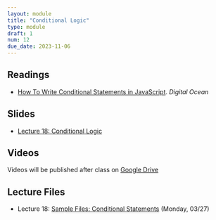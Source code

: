 ```yaml
---
layout: module
title: "Conditional Logic"
type: module
draft: 1
num: 12
due_date: 2023-11-06
---
```


## Readings
* <a href="https://www.digitalocean.com/community/tutorials/how-to-write-conditional-statements-in-javascript" target="_blank">How To Write Conditional Statements in JavaScript</a>. <em>Digital Ocean</em>  

## Slides
* <a href="https://docs.google.com/presentation/d/1nkiv-uIhNlszbtgaoxRXeaLFi9rt2DDrhroM4Rl9tIk/edit?usp=sharing" target="_blank">Lecture 18: Conditional Logic</a>

## Videos
Videos will be published after class on <a href="https://drive.google.com/drive/folders/1O7exzeo0Wg-RmAN7W20R10SSHdEt75Mx" target="_blank">Google Drive</a>

## Lecture Files
* Lecture 18: <a href="/spring2023/course-files/lectures/lecture18.zip">Sample Files: Conditional Statements</a> (Monday, 03/27)